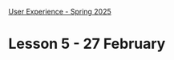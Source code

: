 [User Experience - Spring 2025](https://github.com/arturomorarioja-kea/WD_UX_F25/blob/main/README.md)

# Lesson 5 - 27 February

[## First Mandatory Assignment exercise solutions]: #
[- Restaurant(https://github.com/arturomorarioja/kea_css_restaurant_solution)]: #
[- Music CDs(https://github.com/arturomorarioja/kea_js_music_cds_solution)]: #

[General feedback. Things to improve]: #
[- Code should be divided into folders. As projects tend to grow, file organisation can soon become unmanageable]: #
[- HTML5 code should not be mixed with XHTML code (e.g., it is `<img>`, not `<img />`]: #
[- Text should be inside a pair of `<p>` tags, not directly inside a landmark element (e.g., `<footer>`)]: #
[- Explore not-so-well-known HTML tags like `<blockquote>` or `<address>`]: #
[- The submit button in a form must always be either an `<input>` or a `<button>` of `type="submit"`, so that an event listener is added to the `submit` event of the form instead of to the `click` event of the button]: #
[- `<article>` is for groups of elements that are repeated (like cards or blog posts); <section> is for groups of elements that are not repeated (like a hero section or a descriptive text)]: #
[- When an element will repeat in the page (e.g., the delete row button), it should have a class instead of an id, as ids must be unique]: #
[- The appropriate `type` besides `text` must be used for `<input>` elements (e.g., `email`, `number`, `search`, `phone`)]: #
[- Always include some HTML input validation (e.g., `required`, `pattern`)]: #
[- CSS custom properties (variables) must be used for all colours and fonts, and they must be used consistently: just one hardcoded colour can cause grave problems regarding code maintainability]: #
[- In the listener of a form's submit event, input information must be gathered with `e.target.elementID` instead of `document.querySelector(`#elementID`). It is faster and more structured]: #

[--> Food Repo. Make the about page a dialog. Responsiveness. clamp()]: #
[--> Show code samples Append strategies 1 & 2, Document fragment, Basic fetch]: #
[--> Show sessionStorage and localStorage]: #
[--> Show code samples CSS3 Background(https://codepen.io/arturomorarioja/pen/xxQqRgY), CSS3 Responsive Font and Image(https://codepen.io/arturomorarioja/pen/MWzpJjG)]: #

[## In-class exercise]: #

[### Colour palettes]: #
[Work in groups of 4. Find websites that use the following colour palettes (at least one website per palette):]: #
[- Monochromatic]: #
[- Complementary]: #
[- Analogous]: #
[- Triadic]: #
[- Tetradic]: #

[Show your findings to the class.]: #

[## Class takeaways]: #

[### JavaScript]: #
[Check out:]: #
[- The slide deck **Introduction to JavaScript**, with especial attention to ES modules]: #
[- Code samples:]: #
[-->  - Append strategies(https://github.com/arturomorarioja/js_append_strategies)]: #
[-->  - Append strategies 2(https://github.com/arturomorarioja/js_append_strategies_v2)]: #
[-->  - Document fragment(https://codepen.io/arturomorarioja/pen/QwLaVMj)]: #
[-->  - Basic fetch(https://github.com/arturomorarioja/js_basic_fetch)]: #
[  - API consumption(https://github.com/arturomorarioja/kea_js_api_consumption)]: #
[  - ES Modules(https://github.com/arturomorarioja/js_modules)]: #

[### Visual Design]: #
[Check out:]: #
[- The slide deck **Visual Design - Colours and Typography**]: #

[## Homework]: #

[### Stored Music CDs]: #
[Rework the music CDs exercise(https://github.com/arturomorarioja/kea_js_music_cds_solution) but now storing the information in local storage.]: #
[Proposed solution(https://github.com/arturomorarioja/kea_js_stored_music_cds_solution)]: #

[### SPA Restaurant]: #
[Rework the CSS Restaurant exercise(https://github.com/arturomorarioja/kea_css_restaurant_solution) but turning it into a Single Page Application (SPA)]: #
[Proposed solution(https://github.com/arturomorarioja/kea_css_restaurant_spa)]: #
